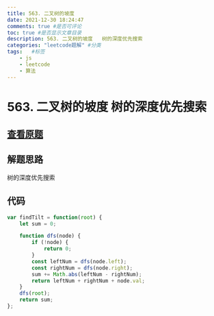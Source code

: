 ```yaml
---
title: 563. 二叉树的坡度
date: 2021-12-30 18:24:47
comments: true #是否可评论
toc: true #是否显示文章目录
description: 563. 二叉树的坡度   树的深度优先搜索
categories: "leetcode题解" #分类
tags:   #标签
    - js
    - leetcode
    - 算法
---
```



# 563. 二叉树的坡度   树的深度优先搜索
## [查看原题](https://leetcode-cn.com/problems/binary-tree-tilt/)
## 解题思路
树的深度优先搜索

## 代码

```javascript
var findTilt = function(root) {
    let sum = 0;

    function dfs(node) {
        if (!node) {
            return 0;
        }
        const leftNum = dfs(node.left);
        const rightNum = dfs(node.right);
        sum += Math.abs(leftNum - rightNum);
        return leftNum + rightNum + node.val;
    }
    dfs(root);
    return sum;
};

```